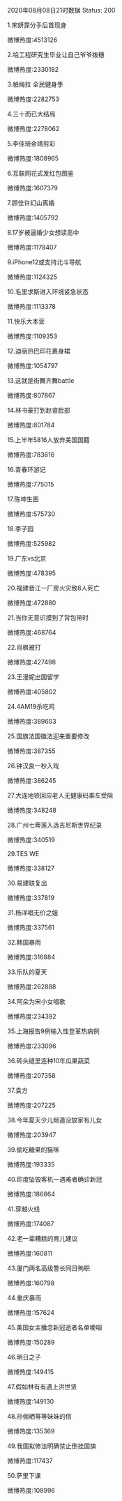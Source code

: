 2020年08月08日21时数据
Status: 200

1.宋妍霏分手后首现身

微博热度:4513126

2.哈工程研究生毕业让自己爷爷拨穗

微博热度:2330182

3.帕梅拉 全民健身季

微博热度:2282753

4.三十而已大结局

微博热度:2278062

5.李佳琦金靖剪彩

微博热度:1808965

6.互联网花式发红包图鉴

微博热度:1607379

7.顾佳许幻山离婚

微博热度:1405792

8.17岁被逼婚少女想读高中

微博热度:1178407

9.iPhone12或支持北斗导航

微博热度:1124325

10.毛里求斯进入环境紧急状态

微博热度:1113378

11.快乐大本营

微博热度:1109353

12.迪丽热巴印花裹身裙

微博热度:1054797

13.这就是街舞齐舞battle

微博热度:807867

14.林书豪打到赵睿脸部

微博热度:801784

15.上半年5816人放弃美国国籍

微博热度:783616

16.青春环游记

微博热度:775015

17.陈坤生图

微博热度:575730

18.李子园

微博热度:525982

19.广东vs北京

微博热度:478395

20.福建晋江一厂房火灾致8人死亡

微博热度:472880

21.当你无意识摸到了背包带时

微博热度:468764

22.肖枫被打

微博热度:427498

23.王漫妮出国留学

微博热度:405802

24.4AM19杀吃鸡

微博热度:389603

25.国旗法国徽法迎来重要修改

微博热度:387355

26.钟汉良一秒入戏

微博热度:386245

27.大连地铁回应老人无健康码乘车受阻

微博热度:348248

28.广州七蒂莲入选吉尼斯世界纪录

微博热度:340519

29.TES WE

微博热度:338127

30.易建联复出

微博热度:337819

31.杨洋唱无价之姐

微博热度:337561

32.韩国暴雨

微博热度:316884

33.乐队的夏天

微博热度:262888

34.阿朵为宋小女唱歌

微博热度:234392

35.上海报告9例输入性登革热病例

微博热度:233096

36.砖头缝里连种10年瓜果蔬菜

微博热度:207358

37.袁方

微博热度:207225

38.今年夏天少儿频道没放家有儿女

微博热度:203947

39.偷吃糖果的猫咪

微博热度:193335

40.印度坠毁客机一遇难者确诊新冠

微博热度:186864

41.穿越火线

微博热度:174087

42.老一辈糟糕的育儿建议

微博热度:160811

43.厦门两名高级警长同日殉职

微博热度:160798

44.重庆暴雨

微博热度:157624

45.美国女主播念新冠逝者名单哽咽

微博热度:150289

46.明日之子

微博热度:149415

47.假如林有有遇上洪世贤

微博热度:149130

48.孙俪晒等等妹妹的信

微博热度:135369

49.我国拟修法明确禁止倒挂国旗

微博热度:117437

50.萨里下课

微博热度:108996

